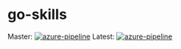 # go-skills
Master:
[![azure-pipeline](https://dev.azure.com/trumanckzhou/trumanckzhou/_apis/build/status/trumanz.go-skills?branchName=master)](https://dev.azure.com/trumanckzhou/trumanckzhou/_build?definitionId=6)
Latest:
[![azure-pipeline](https://dev.azure.com/trumanckzhou/trumanckzhou/_apis/build/status/trumanz.go-skills)](https://dev.azure.com/trumanckzhou/trumanckzhou/_build?definitionId=6)
